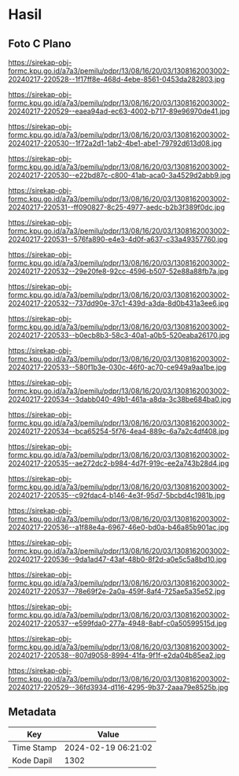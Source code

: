 # Hasil

## Foto C Plano

https://sirekap-obj-formc.kpu.go.id/a7a3/pemilu/pdpr/13/08/16/20/03/1308162003002-20240217-220528--1f17ff8e-468d-4ebe-8561-0453da282803.jpg

https://sirekap-obj-formc.kpu.go.id/a7a3/pemilu/pdpr/13/08/16/20/03/1308162003002-20240217-220529--eaea94ad-ec63-4002-b717-89e96970de41.jpg

https://sirekap-obj-formc.kpu.go.id/a7a3/pemilu/pdpr/13/08/16/20/03/1308162003002-20240217-220530--1f72a2d1-1ab2-4be1-abe1-79792d613d08.jpg

https://sirekap-obj-formc.kpu.go.id/a7a3/pemilu/pdpr/13/08/16/20/03/1308162003002-20240217-220530--e22bd87c-c800-41ab-aca0-3a4529d2abb9.jpg

https://sirekap-obj-formc.kpu.go.id/a7a3/pemilu/pdpr/13/08/16/20/03/1308162003002-20240217-220531--ff090827-8c25-4977-aedc-b2b3f389f0dc.jpg

https://sirekap-obj-formc.kpu.go.id/a7a3/pemilu/pdpr/13/08/16/20/03/1308162003002-20240217-220531--576fa890-e4e3-4d0f-a637-c33a49357760.jpg

https://sirekap-obj-formc.kpu.go.id/a7a3/pemilu/pdpr/13/08/16/20/03/1308162003002-20240217-220532--29e20fe8-92cc-4596-b507-52e88a88fb7a.jpg

https://sirekap-obj-formc.kpu.go.id/a7a3/pemilu/pdpr/13/08/16/20/03/1308162003002-20240217-220532--737dd90e-37c1-439d-a3da-8d0b431a3ee6.jpg

https://sirekap-obj-formc.kpu.go.id/a7a3/pemilu/pdpr/13/08/16/20/03/1308162003002-20240217-220533--b0ecb8b3-58c3-40a1-a0b5-520eaba26170.jpg

https://sirekap-obj-formc.kpu.go.id/a7a3/pemilu/pdpr/13/08/16/20/03/1308162003002-20240217-220533--580f1b3e-030c-46f0-ac70-ce949a9aa1be.jpg

https://sirekap-obj-formc.kpu.go.id/a7a3/pemilu/pdpr/13/08/16/20/03/1308162003002-20240217-220534--3dabb040-49b1-461a-a8da-3c38be684ba0.jpg

https://sirekap-obj-formc.kpu.go.id/a7a3/pemilu/pdpr/13/08/16/20/03/1308162003002-20240217-220534--bca65254-5f76-4ea4-889c-6a7a2c4df408.jpg

https://sirekap-obj-formc.kpu.go.id/a7a3/pemilu/pdpr/13/08/16/20/03/1308162003002-20240217-220535--ae272dc2-b984-4d7f-919c-ee2a743b28d4.jpg

https://sirekap-obj-formc.kpu.go.id/a7a3/pemilu/pdpr/13/08/16/20/03/1308162003002-20240217-220535--c92fdac4-b146-4e3f-95d7-5bcbd4c1981b.jpg

https://sirekap-obj-formc.kpu.go.id/a7a3/pemilu/pdpr/13/08/16/20/03/1308162003002-20240217-220536--a1f88e4a-6967-46e0-bd0a-b46a85b901ac.jpg

https://sirekap-obj-formc.kpu.go.id/a7a3/pemilu/pdpr/13/08/16/20/03/1308162003002-20240217-220536--9da1ad47-43af-48b0-8f2d-a0e5c5a8bd10.jpg

https://sirekap-obj-formc.kpu.go.id/a7a3/pemilu/pdpr/13/08/16/20/03/1308162003002-20240217-220537--78e69f2e-2a0a-459f-8af4-725ae5a35e52.jpg

https://sirekap-obj-formc.kpu.go.id/a7a3/pemilu/pdpr/13/08/16/20/03/1308162003002-20240217-220537--e599fda0-277a-4948-8abf-c0a50599515d.jpg

https://sirekap-obj-formc.kpu.go.id/a7a3/pemilu/pdpr/13/08/16/20/03/1308162003002-20240217-220538--807d9058-8994-41fa-9f1f-e2da04b85ea2.jpg

https://sirekap-obj-formc.kpu.go.id/a7a3/pemilu/pdpr/13/08/16/20/03/1308162003002-20240217-220529--36fd3934-d116-4295-9b37-2aaa79e8525b.jpg


## Metadata

| Key        | Value               |
| ---------- | ------------------- |
| Time Stamp | 2024-02-19 06:21:02 |
| Kode Dapil | 1302                |



